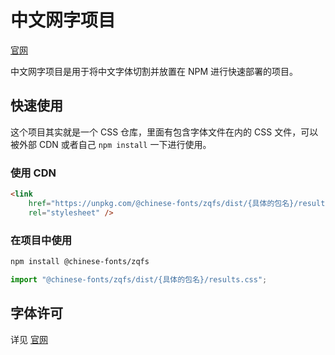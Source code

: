 # 中文网字项目

[官网](https://chinese-font.netlify.app/fonts/zqfs)

中文网字项目是用于将中文字体切割并放置在 NPM 进行快速部署的项目。

## 快速使用

这个项目其实就是一个 CSS 仓库，里面有包含字体文件在内的 CSS 文件，可以被外部 CDN 或者自己 `npm install` 一下进行使用。

### 使用 CDN

```html
<link
    href="https://unpkg.com/@chinese-fonts/zqfs/dist/{具体的包名}/results.css"
    rel="stylesheet" />
```

### 在项目中使用

```sh
npm install @chinese-fonts/zqfs
```

```ts
import "@chinese-fonts/zqfs/dist/{具体的包名}/results.css";
```

## 字体许可

详见 [官网](https://chinese-font.netlify.app/fonts/zqfs)
